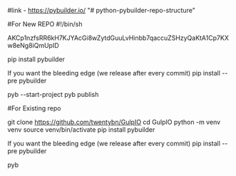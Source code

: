#link - https://pybuilder.io/
"# python-pybuilder-repo-structure" 

#For New REPO
  #!/bin/sh
 
AKCp1nzfsRR6kH7KJYAcGi8wZytdGuuLvHinbb7qaccuZSHzyQaKtA1Cp7KXw8eNg8iQmUpID
 
 pip install pybuilder

  If you want the bleeding edge
  (we release after every commit)
  pip install --pre pybuilder

  pyb --start-project
  pyb publish
  
  
  #For Existing repo
  
  git clone https://github.com/twentybn/GulpIO
  cd GulpIO
  python -m venv venv
  source venv/bin/activate
  pip install pybuilder

  If you want the bleeding edge
  (we release after every commit)
  pip install --pre pybuilder

  pyb


